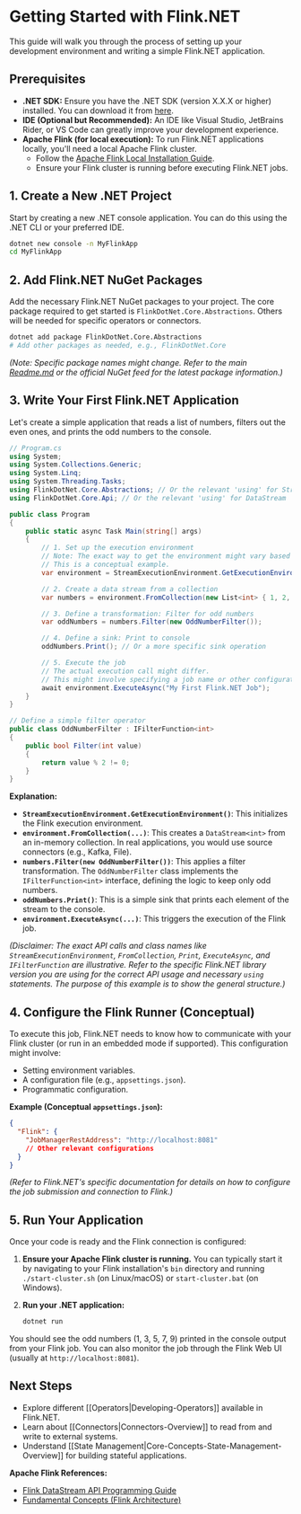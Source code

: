 # Getting Started with Flink.NET

This guide will walk you through the process of setting up your development environment and writing a simple Flink.NET application.

## Prerequisites

*   **.NET SDK:** Ensure you have the .NET SDK (version X.X.X or higher) installed. You can download it from [here](https://dotnet.microsoft.com/download).
*   **IDE (Optional but Recommended):** An IDE like Visual Studio, JetBrains Rider, or VS Code can greatly improve your development experience.
*   **Apache Flink (for local execution):** To run Flink.NET applications locally, you'll need a local Apache Flink cluster.
    *   Follow the [Apache Flink Local Installation Guide](https://nightlies.apache.org/flink/flink-docs-stable/docs/try-flink/local_installation/).
    *   Ensure your Flink cluster is running before executing Flink.NET jobs.

## 1. Create a New .NET Project

Start by creating a new .NET console application. You can do this using the .NET CLI or your preferred IDE.

```bash
dotnet new console -n MyFlinkApp
cd MyFlinkApp
```

## 2. Add Flink.NET NuGet Packages

Add the necessary Flink.NET NuGet packages to your project. The core package required to get started is `FlinkDotNet.Core.Abstractions`. Others will be needed for specific operators or connectors.

```bash
dotnet add package FlinkDotNet.Core.Abstractions
# Add other packages as needed, e.g., FlinkDotNet.Core
```

*(Note: Specific package names might change. Refer to the main [Readme.md](../../Readme.md) or the official NuGet feed for the latest package information.)*

## 3. Write Your First Flink.NET Application

Let's create a simple application that reads a list of numbers, filters out the even ones, and prints the odd numbers to the console.

```csharp
// Program.cs
using System;
using System.Collections.Generic;
using System.Linq;
using System.Threading.Tasks;
using FlinkDotNet.Core.Abstractions; // Or the relevant 'using' for StreamExecutionEnvironment
using FlinkDotNet.Core.Api; // Or the relevant 'using' for DataStream

public class Program
{
    public static async Task Main(string[] args)
    {
        // 1. Set up the execution environment
        // Note: The exact way to get the environment might vary based on the library version.
        // This is a conceptual example.
        var environment = StreamExecutionEnvironment.GetExecutionEnvironment();

        // 2. Create a data stream from a collection
        var numbers = environment.FromCollection(new List<int> { 1, 2, 3, 4, 5, 6, 7, 8, 9, 10 });

        // 3. Define a transformation: Filter for odd numbers
        var oddNumbers = numbers.Filter(new OddNumberFilter());

        // 4. Define a sink: Print to console
        oddNumbers.Print(); // Or a more specific sink operation

        // 5. Execute the job
        // The actual execution call might differ.
        // This might involve specifying a job name or other configurations.
        await environment.ExecuteAsync("My First Flink.NET Job");
    }
}

// Define a simple filter operator
public class OddNumberFilter : IFilterFunction<int>
{
    public bool Filter(int value)
    {
        return value % 2 != 0;
    }
}
```

**Explanation:**

*   **`StreamExecutionEnvironment.GetExecutionEnvironment()`**: This initializes the Flink execution environment.
*   **`environment.FromCollection(...)`**: This creates a `DataStream<int>` from an in-memory collection. In real applications, you would use source connectors (e.g., Kafka, File).
*   **`numbers.Filter(new OddNumberFilter())`**: This applies a filter transformation. The `OddNumberFilter` class implements the `IFilterFunction<int>` interface, defining the logic to keep only odd numbers.
*   **`oddNumbers.Print()`**: This is a simple sink that prints each element of the stream to the console.
*   **`environment.ExecuteAsync(...)`**: This triggers the execution of the Flink job.

*(Disclaimer: The exact API calls and class names like `StreamExecutionEnvironment`, `FromCollection`, `Print`, `ExecuteAsync`, and `IFilterFunction` are illustrative. Refer to the specific Flink.NET library version you are using for the correct API usage and necessary `using` statements. The purpose of this example is to show the general structure.)*

## 4. Configure the Flink Runner (Conceptual)

To execute this job, Flink.NET needs to know how to communicate with your Flink cluster (or run in an embedded mode if supported). This configuration might involve:

*   Setting environment variables.
*   A configuration file (e.g., `appsettings.json`).
*   Programmatic configuration.

**Example (Conceptual `appsettings.json`):**

```json
{
  "Flink": {
    "JobManagerRestAddress": "http://localhost:8081"
    // Other relevant configurations
  }
}
```

*(Refer to Flink.NET's specific documentation for details on how to configure the job submission and connection to Flink.)*

## 5. Run Your Application

Once your code is ready and the Flink connection is configured:

1.  **Ensure your Apache Flink cluster is running.** You can typically start it by navigating to your Flink installation's `bin` directory and running `./start-cluster.sh` (on Linux/macOS) or `start-cluster.bat` (on Windows).
2.  **Run your .NET application:**

    ```bash
    dotnet run
    ```

You should see the odd numbers (1, 3, 5, 7, 9) printed in the console output from your Flink job. You can also monitor the job through the Flink Web UI (usually at `http://localhost:8081`).

## Next Steps

*   Explore different [[Operators|Developing-Operators]] available in Flink.NET.
*   Learn about [[Connectors|Connectors-Overview]] to read from and write to external systems.
*   Understand [[State Management|Core-Concepts-State-Management-Overview]] for building stateful applications.

**Apache Flink References:**

*   [Flink DataStream API Programming Guide](https://nightlies.apache.org/flink/flink-docs-stable/docs/dev/datastream/overview/)
*   [Fundamental Concepts (Flink Architecture)](https://nightlies.apache.org/flink/flink-docs-stable/docs/concepts/flink_architecture/)
